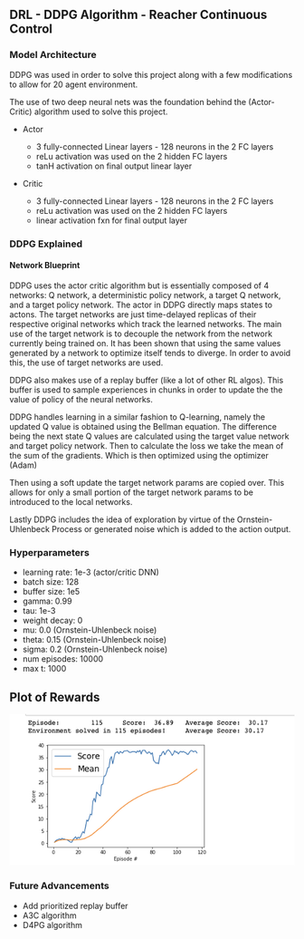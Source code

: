 ## DRL - DDPG Algorithm - Reacher Continuous Control

### Model Architecture
DDPG was used in order to solve this project along with a few modifications to
allow for 20 agent environment.

The use of two deep neural nets was the foundation behind the (Actor-Critic)
algorithm used to solve this project.

- Actor
  - 3 fully-connected Linear layers - 128 neurons in the 2 FC layers
  - reLu activation was used on the 2 hidden FC layers
  - tanH activation on final output linear layer

- Critic
  - 3 fully-connected Linear layers - 128 neurons in the 2 FC layers
  - reLu activation was used on the 2 hidden FC layers
  - linear activation fxn for final output layer


### DDPG Explained

#### Network Blueprint
DDPG uses the actor critic algorithm but is essentially composed of 4 networks:
Q network, a deterministic policy network, a target Q network, and a target
policy network. The actor in DDPG directly maps states to actons. The target
networks are just time-delayed replicas of their respective original networks
which track the learned networks. The main use of the target network is to
decouple the network from the network currently being trained on. It has been
shown that using the same values generated by a network to optimize itself tends
to diverge. In order to avoid this, the use of target networks are used.

DDPG also makes use of a replay buffer (like a lot of other RL algos). This
buffer is used to sample experiences in chunks in order to update the the value
of policy of the neural networks.

DDPG handles learning in a similar fashion to Q-learning, namely the updated Q
value is obtained using the Bellman equation. The difference being the next
state Q values are calculated using the target value network and target policy
network. Then to calculate the loss we take the mean of the sum of the
gradients. Which is then optimized using the optimizer (Adam)

Then using a soft update the target network params are copied over. This allows
for only a small portion of the target network params to be introduced to the
local networks.

Lastly DDPG includes the idea of exploration by virtue of the Ornstein-Uhlenbeck
Process or generated noise which is added to the action output.

### Hyperparameters
- learning rate: 1e-3 (actor/critic DNN)
- batch size: 128
- buffer size: 1e5
- gamma: 0.99
- tau: 1e-3
- weight decay: 0
- mu: 0.0 (Ornstein-Uhlenbeck noise)
- theta: 0.15 (Ornstein-Uhlenbeck noise)
- sigma: 0.2 (Ornstein-Uhlenbeck noise)
- num episodes: 10000
- max t: 1000

## Plot of Rewards
![](./result.png)


### Future Advancements
- Add prioritized replay buffer
- A3C algorithm
- D4PG algorithm